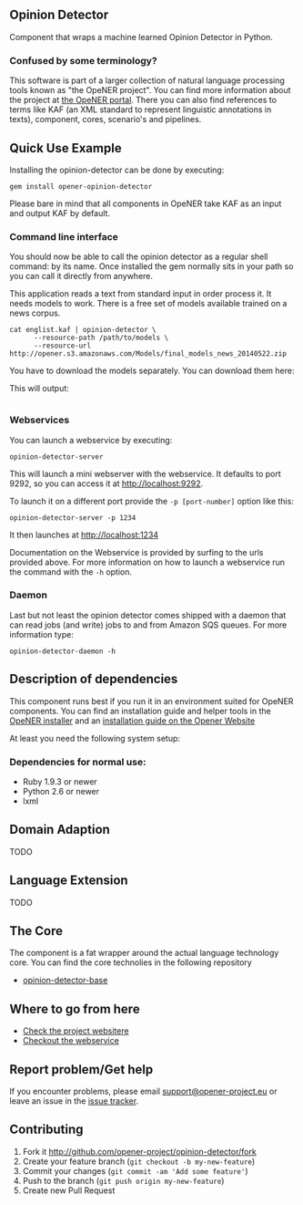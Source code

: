 Opinion Detector
----------------

Component that wraps a machine learned Opinion Detector in Python.

### Confused by some terminology?

This software is part of a larger collection of natural language processing tools known as "the OpeNER project". You can find more information about the project at [the OpeNER portal](http://opener-project.github.io). There you can also find references to terms like KAF (an XML standard to represent linguistic annotations in texts), component, cores, scenario's and pipelines.

Quick Use Example
-----------------

Installing the opinion-detector can be done by executing:

    gem install opener-opinion-detector

Please bare in mind that all components in OpeNER take KAF as an input and output KAF by default.

### Command line interface

You should now be able to call the opinion detector as a regular shell command: by its name. Once installed the gem normally sits in your path so you can call it directly from anywhere.

This application reads a text from standard input in order process it. It needs models to work. There is a free set of models available trained on a news corpus.

    cat englist.kaf | opinion-detector \
          --resource-path /path/to/models \
          --resource-url http://opener.s3.amazonaws.com/Models/final_models_news_20140522.zip

You have to download the models separately. You can download them here:

This will output:

```

```

### Webservices

You can launch a webservice by executing:

    opinion-detector-server

This will launch a mini webserver with the webservice. It defaults to port 9292, so you can access it at <http://localhost:9292>.

To launch it on a different port provide the `-p [port-number]` option like this:

    opinion-detector-server -p 1234

It then launches at <http://localhost:1234>

Documentation on the Webservice is provided by surfing to the urls provided above. For more information on how to launch a webservice run the command with the ```-h``` option.


### Daemon

Last but not least the opinion detector comes shipped with a daemon that can read jobs (and write) jobs to and from Amazon SQS queues. For more information type:

    opinion-detector-daemon -h


Description of dependencies
---------------------------

This component runs best if you run it in an environment suited for OpeNER components. You can find an installation guide and helper tools in the [OpeNER installer](https://github.com/opener-project/opener-installer) and an [installation guide on the Opener Website](http://opener-project.github.io/getting-started/how-to/local-installation.html)

At least you need the following system setup:

### Dependencies for normal use:

* Ruby 1.9.3 or newer
* Python 2.6 or newer
* lxml

Domain Adaption
---------------

  TODO

Language Extension
------------------

  TODO

The Core
--------

The component is a fat wrapper around the actual language technology core. You can find the core technolies in the following repository

* [opinion-detector-base](https://github.com/opener-project/opinion-detector-base)

Where to go from here
---------------------

* [Check the project websitere](http://opener-project.github.io)
* [Checkout the webservice](http://opener.olery.com/opinion-detector)

Report problem/Get help
-----------------------

If you encounter problems, please email <support@opener-project.eu> or leave an issue in the 
[issue tracker](https://github.com/opener-project/opinion-detector/issues).


Contributing
------------

1. Fork it <http://github.com/opener-project/opinion-detector/fork>
2. Create your feature branch (`git checkout -b my-new-feature`)
3. Commit your changes (`git commit -am 'Add some feature'`)
4. Push to the branch (`git push origin my-new-feature`)
5. Create new Pull Request
